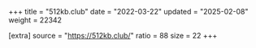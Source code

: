+++
title = "512kb.club"
date = "2022-03-22"
updated = "2025-02-08"
weight = 22342

[extra]
source = "https://512kb.club/"
ratio = 88
size = 22
+++
